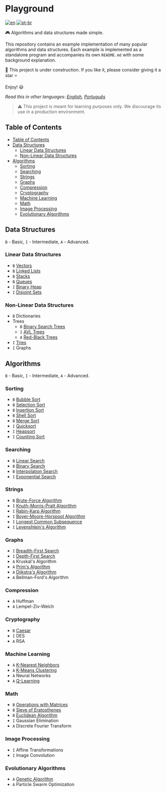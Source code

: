 # Playground

[![en](https://img.shields.io/badge/lang-en-red.svg)](./README.md) [![pt-br](https://img.shields.io/badge/lang-pt--br-green.svg)](README.pt-br.md)

:video_game: Algorithms and data structures made simple.

This repository contains an example implementation of many popular algorithms
and data structures. Each example is implemented as a standalone program and
accompanies its own `README.md` with some background explanation.

:hammer: This project is under construction. If you like it, please consider
giving it a star :star:

Enjoy! :smiley:

_Read this in other languages: [English](README.md), [Português](README.pt-br.md)_

> ⚠️ This project is meant for learning purposes only. We discourage its use in
a production environment.

## Table of Contents

- [Table of Contents](#table-of-contents)
- [Data Structures](#data-structures)
  - [Linear Data Structures](#linear-data-structures)
  - [Non-Linear Data Structures](#non-linear-data-structures)
- [Algorithms](#algorithms)
  - [Sorting](#sorting)
  - [Searching](#searching)
  - [Strings](#strings)
  - [Graphs](#graphs)
  - [Compression](#compression)
  - [Cryptography](#cryptography)
  - [Machine Learning](#machine-learning)
  - [Math](#math)
  - [Image Processing](#image-processing)
  - [Evolutionary Algorithms](#evolutionary-algorithms)

## Data Structures

`B` - Basic, `I` - Intermediate, `A` - Advanced.

### Linear Data Structures

- `B` [Vectors](data-structures/vector/)
- `B` [Linked Lists](data-structures/list/)
- `B` [Stacks](data-structures/stack/)
- `B` [Queues](data-structures/queue/)
- `I` [Binary Heap](data-structures/binary-heap/)
- `I` [Disjoint Sets](data-structures/disjoint-set/)

### Non-Linear Data Structures

- `B` Dictionaries
- Trees
    - `B` [Binary Search Trees](data-structures/binary-search-tree/)
    - `I` [AVL Trees](data-structures/avl-tree/)
    - `A` [Red-Black Trees](data-structures/red-black-tree/)
- `I` [Tries](data-structures/trie/)
- `I` Graphs

## Algorithms

`B` - Basic, `I` - Intermediate, `A` - Advanced.

### Sorting

- `B` [Bubble Sort](sorting/bubble-sort/README.md)
- `B` [Selection Sort](sorting/selection-sort/README.md)
- `B` [Insertion Sort](sorting/insertion-sort/README.md)
- `B` [Shell Sort](sorting/shell-sort/README.md)
- `B` [Merge Sort](sorting/merge-sort/README.pt-br.md)
- `I` [Quicksort](sorting/quicksort/README.md)
- `I` [Heapsort](sorting/heapsort/README.md)
- `I` [Counting Sort](sorting/counting-sort/README.md)

### Searching

- `B` [Linear Search](searching/linear-search/README.md)
- `B` [Binary Search](searching/binary-search/)
- `B` [Interpolation Search](searching/interpolation-search/README.md)
- `I` [Exponential Search](searching/exponential-search/)

### Strings

- `B` [Brute-Force Algorithm](string/search/brute-force/README.md)
- `I` [Knuth-Morris-Pratt Algorithm](string/search/kmp/README.md)
- `I` [Rabin-Karp Algorithm](string/search/rabin-karp/README.md)
- `I` [Boyer-Moore-Horspool Algorithm](string/search/bmh/README.md)
- `I` [Longest Common Subsequence](string/lcs/README.md)
- `I` [Levenshtein's Algorithm](string/levenshtein/README.md)

### Graphs

- `I` [Breadth-First Search](graph/search/bfs/)
- `I` [Depth-First Search](graph/search/dfs/)
- `A` Kruskal's Algorithm
- `A` [Prim's Algorithm](graph/spanning-tree/prim/)
- `A` [Dijkstra's Algorithm](graph/search/dijkstra/)
- `A` Bellman-Ford's Algorithm

### Compression

- `A` Huffman
- `A` Lempel-Ziv-Welch

### Cryptography

- `B` [Caesar](cryptography/caesar-cipher/)
- `I` DES
- `A` RSA

### Machine Learning

- `A` [K-Nearest Neighbors](machine-learning/knn/)
- `A` [K-Means Clustering](machine-learning/k-means/)
- `A` Neural Networks
- `A` [Q-Learning](machine-learning/q-learning/)

### Math

- `B` [Operations with Matrices](math/matrix/README.md)
- `B` [Sieve of Eratosthenes](math/sieve-eratosthenes/)
- `B` [Euclidean Algorithm](math/euclidean-algorithm/)
- `I` Gaussian Elimination
- `A` Discrete Fourier Transform

### Image Processing

- `I` Affine Transformations
- `I` Image Convolution

### Evolutionary Algorithms

- `A` [Genetic Algorithm](evolutionary-algorithms/genetic-algorithm/)
- `A` Particle Swarm Optimization
